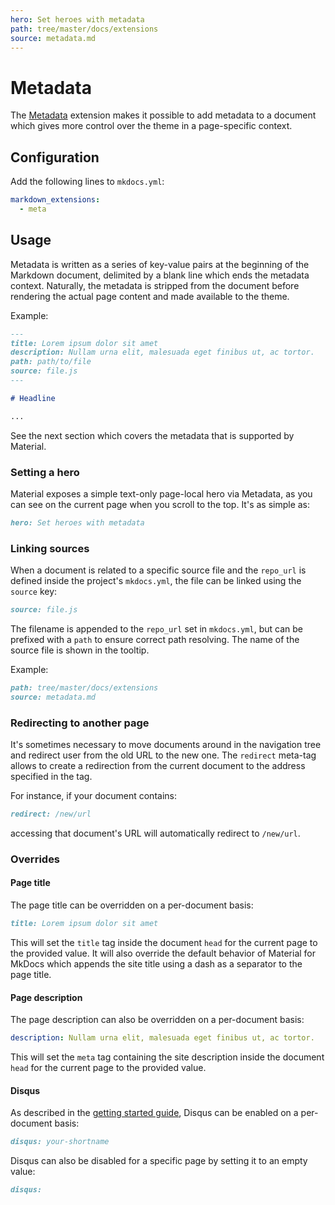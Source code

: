 ```yaml
---
hero: Set heroes with metadata
path: tree/master/docs/extensions
source: metadata.md
---
```


# Metadata

The [Metadata][1] extension makes it possible to add metadata to a document
which gives more control over the theme in a page-specific context.

  [1]: https://python-markdown.github.io/extensions/meta_data/

## Configuration

Add the following lines to `mkdocs.yml`:

``` yaml
markdown_extensions:
  - meta
```

## Usage

Metadata is written as a series of key-value pairs at the beginning of the
Markdown document, delimited by a blank line which ends the metadata context.
Naturally, the metadata is stripped from the document before rendering the
actual page content and made available to the theme.

Example:

``` markdown
---
title: Lorem ipsum dolor sit amet
description: Nullam urna elit, malesuada eget finibus ut, ac tortor.
path: path/to/file
source: file.js
---

# Headline

...
```

See the next section which covers the metadata that is supported by Material.

### Setting a hero

Material exposes a simple text-only page-local hero via Metadata, as you can
see on the current page when you scroll to the top. It's as simple as:

``` markdown
hero: Set heroes with metadata
```

### Linking sources

When a document is related to a specific source file and the `repo_url` is
defined inside the project's `mkdocs.yml`, the file can be linked using the
`source` key:

``` markdown
source: file.js
```

The filename is appended to the `repo_url` set in `mkdocs.yml`, but can be
prefixed with a `path` to ensure correct path resolving. The name of the source
file is shown in the tooltip.

Example:

``` markdown
path: tree/master/docs/extensions
source: metadata.md
```

### Redirecting to another page

It's sometimes necessary to move documents around in the navigation tree and
redirect user from the old URL to the new one. The `redirect` meta-tag allows
to create a redirection from the current document to the address specified in
the tag.

For instance, if your document contains:

``` markdown
redirect: /new/url
```

accessing that document's URL will automatically redirect to `/new/url`.

### Overrides

#### Page title

The page title can be overridden on a per-document basis:

``` markdown
title: Lorem ipsum dolor sit amet
```

This will set the `title` tag inside the document `head` for the current page
to the provided value. It will also override the default behavior of Material
for MkDocs which appends the site title using a dash as a separator to the page
title.

#### Page description

The page description can also be overridden on a per-document basis:

``` yaml
description: Nullam urna elit, malesuada eget finibus ut, ac tortor.
```

This will set the `meta` tag containing the site description inside the
document `head` for the current page to the provided value.

#### Disqus

As described in the [getting started guide][3], Disqus can be enabled on a
per-document basis:

``` markdown
disqus: your-shortname
```

Disqus can also be disabled for a specific page by setting it to an empty value:

``` markdown
disqus:
```

  [3]: ../getting-started.md#disqus
